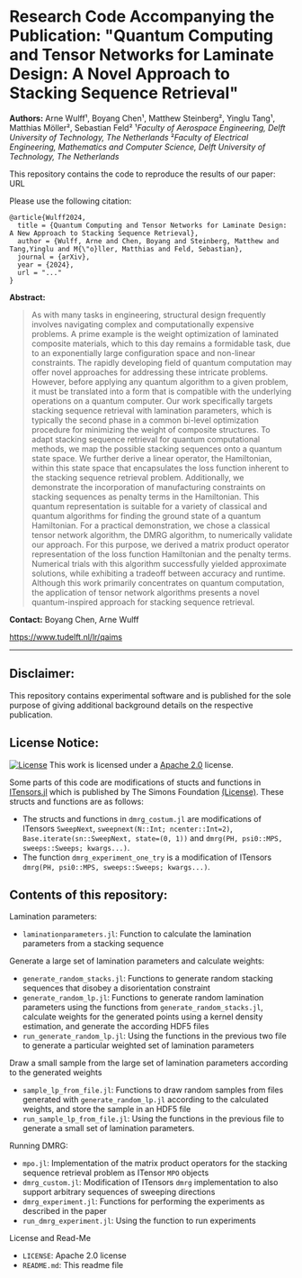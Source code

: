 # Research Code Accompanying the Publication: "Quantum Computing and Tensor Networks for Laminate Design: A Novel Approach to Stacking Sequence Retrieval"

**Authors:** Arne Wulff¹, Boyang Chen¹, Matthew Steinberg², Yinglu Tang¹, Matthias Möller², Sebastian Feld²
¹*Faculty of Aerospace Engineering, Delft University of Technology, The Netherlands*
²*Faculty of Electrical Engineering, Mathematics and Computer Science, Delft University of Technology, The Netherlands*

This repository contains the code to reproduce the results of our paper: URL

Please use the following citation:

```
@article{Wulff2024,
  title = {Quantum Computing and Tensor Networks for Laminate Design: A New Approach to Stacking Sequence Retrieval},
  author = {Wulff, Arne and Chen, Boyang and Steinberg, Matthew and Tang,Yinglu and M{\"o}ller, Matthias and Feld, Sebastian},
  journal = {arXiv},
  year = {2024},
  url = "..."
}
```

**Abstract:**
> As with many tasks in engineering, structural design frequently involves navigating complex and computationally expensive problems. A prime example is the weight optimization of laminated composite materials, which to this day remains a formidable task, due to an exponentially large configuration space and non-linear constraints. The rapidly developing field of quantum computation may offer novel approaches for addressing these intricate problems. However, before applying any quantum algorithm to a given problem, it must be translated into a form that is compatible with the underlying operations on a quantum computer.
Our work specifically targets stacking sequence retrieval with lamination parameters, which is typically the second phase in a common bi-level optimization procedure for minimizing the weight of composite structures. To adapt stacking sequence retrieval for quantum computational methods, we map the possible stacking sequences onto a quantum state space. We further derive a linear operator, the Hamiltonian, within this state space that encapsulates the loss function inherent to the stacking sequence retrieval problem. Additionally, we demonstrate the incorporation of manufacturing constraints on stacking sequences as penalty terms in the Hamiltonian. This quantum representation is suitable for a variety of classical and quantum algorithms for finding the ground state of a quantum Hamiltonian. For a practical demonstration, we chose a classical tensor network algorithm, the DMRG algorithm, to numerically validate our approach. For this purpose, we derived a matrix product operator representation of the loss function Hamiltonian and the penalty terms. Numerical trials with this algorithm successfully yielded approximate solutions, while exhibiting a tradeoff between accuracy and runtime. Although this work primarily concentrates on quantum computation, the application of tensor network algorithms presents a novel quantum-inspired approach for stacking sequence retrieval.

**Contact:** Boyang Chen, Arne Wulff

https://www.tudelft.nl/lr/qaims

---

## Disclaimer: 
This repository contains experimental software and is published for the sole purpose of giving additional background details on the respective publication. 

## License Notice:
[![License](https://img.shields.io/badge/License-Apache_2.0-blue.svg)](https://www.apache.org/licenses/LICENSE-2.0) 
This work is licensed under a [Apache 2.0](https://www.apache.org/licenses/LICENSE-2.0) license.

Some parts of this code are modifications of stucts and functions in [ITensors.jl](https://github.com/ITensor/ITensors.jl) which is published by The Simons Foundation [(License)](https://github.com/ITensor/ITensors.jl/blob/main/LICENSE). These structs and functions are as follows: 
- The structs and functions in `dmrg_costum.jl` are modifications of ITensors `SweepNext`, `sweepnext(N::Int; ncenter::Int=2)`, `Base.iterate(sn::SweepNext, state=(0, 1))` and `dmrg(PH, psi0::MPS, sweeps::Sweeps; kwargs...)`.
- The function `dmrg_experiment_one_try` is a modification of ITensors `dmrg(PH, psi0::MPS, sweeps::Sweeps; kwargs...)`.

## Contents of this repository:

Lamination parameters:

- `laminationparameters.jl`: Function to calculate the lamination parameters from a stacking sequence

Generate a large set of lamination parameters and calculate weights:

- `generate_random_stacks.jl`: Functions to generate random stacking sequences that disobey a disorientation constraint
- `generate_random_lp.jl`: Functions to generate random lamination parameters using the functions from `generate_random_stacks.jl`, calculate weights for the generated points using a kernel density estimation, and generate the according HDF5 files
- `run_generate_random_lp.jl`: Using the functions in the previous two file to generate a particular weighted set of lamination parameters

Draw a small sample from the large set of lamination parameters according to the generated weights

- `sample_lp_from_file.jl`: Functions to draw random samples from files generated with `generate_random_lp.jl` according to the calculated weights, and store the sample in an HDF5 file
- `run_sample_lp_from_file.jl`: Using the functions in the previous file to generate a small set of lamination parameters. 

Running DMRG:

- `mpo.jl`: Implementation of the matrix product operators for the stacking sequence retrieval problem as ITensor `MPO` objects
- `dmrg_custom.jl`: Modification of ITensors `dmrg` implementation to also support arbitrary sequences of sweeping directions
- `dmrg_experiment.jl`: Functions for performing the experiments as described in the paper
- `run_dmrg_experiment.jl`: Using the function to run experiments

License and Read-Me

- `LICENSE`: Apache 2.0 license
- `README.md`: This readme file


